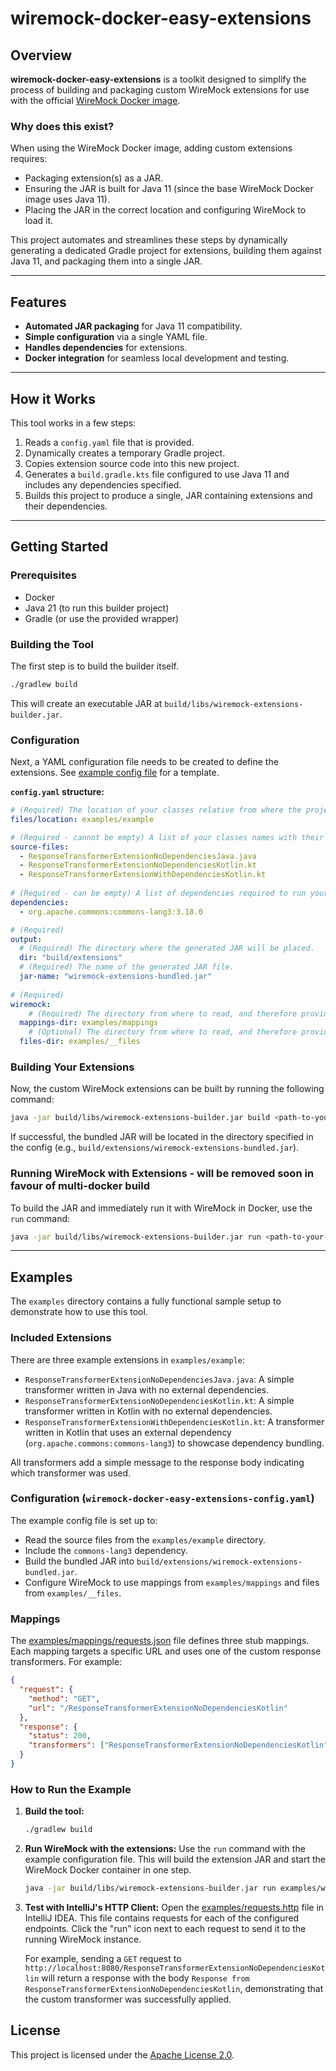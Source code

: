 # wiremock-docker-easy-extensions

## Overview

**wiremock-docker-easy-extensions** is a toolkit designed to simplify the process of building and packaging custom WireMock extensions for use with the official [WireMock Docker image](https://hub.docker.com/r/wiremock/wiremock).

### Why does this exist?

When using the WireMock Docker image, adding custom extensions requires:
- Packaging extension(s) as a JAR.
- Ensuring the JAR is built for Java 11 (since the base WireMock Docker image uses Java 11).
- Placing the JAR in the correct location and configuring WireMock to load it.

This project automates and streamlines these steps by dynamically generating a dedicated Gradle project for extensions, building them against Java 11, and packaging them into a single JAR.

---

## Features

- **Automated JAR packaging** for Java 11 compatibility.
- **Simple configuration** via a single YAML file.
- **Handles dependencies** for extensions.
- **Docker integration** for seamless local development and testing.

---

## How it Works

This tool works in a few steps:
1.  Reads a `config.yaml` file that is provided.
2.  Dynamically creates a temporary Gradle project.
3.  Copies extension source code into this new project.
4.  Generates a `build.gradle.kts` file configured to use Java 11 and includes any dependencies specified.
5.  Builds this project to produce a single, JAR containing extensions and their dependencies.

---

## Getting Started

### Prerequisites

- Docker
- Java 21 (to run this builder project)
- Gradle (or use the provided wrapper)

### Building the Tool

The first step is to build the builder itself.

```sh
./gradlew build
```

This will create an executable JAR at `build/libs/wiremock-extensions-builder.jar`.

### Configuration

Next, a YAML configuration file needs to be created to define the extensions. See [example config file](examples/docker-example/wiremock-docker-easy-extensions-config.yaml) for a template.

**`config.yaml` structure:**

```yaml
# (Required) The location of your classes relative from where the project JAR will be executed.
files/location: examples/example

# (Required - cannot be empty) A list of your classes names with their extension.
source-files:
  - ResponseTransformerExtensionNoDependenciesJava.java
  - ResponseTransformerExtensionNoDependenciesKotlin.kt
  - ResponseTransformerExtensionWithDependenciesKotlin.kt
  
# (Required - can be empty) A list of dependencies required to run your classes, they will be packaged in the final JAR.
dependencies:
  - org.apache.commons:commons-lang3:3.18.0

# (Required)
output:
  # (Required) The directory where the generated JAR will be placed.
  dir: "build/extensions"
  # (Required) The name of the generated JAR file.
  jar-name: "wiremock-extensions-bundled.jar"
  
# (Required)
wiremock:
    # (Required) The directory from where to read, and therefore provide to WireMock, the WireMock mappings.
  mappings-dir: examples/mappings
    # (Optional) The directory from where to read, and therefore provide to WireMock, the WireMock files.
  files-dir: examples/__files
```

### Building Your Extensions

Now, the custom WireMock extensions can be built by running the following command:
```sh
java -jar build/libs/wiremock-extensions-builder.jar build <path-to-your-config>.yaml
```

If successful, the bundled JAR will be located in the directory specified in the config (e.g., `build/extensions/wiremock-extensions-bundled.jar`).

### Running WireMock with Extensions - will be removed soon in favour of multi-docker build

To build the JAR and immediately run it with WireMock in Docker, use the `run` command:

```sh
java -jar build/libs/wiremock-extensions-builder.jar run <path-to-your-config>.yaml
```

---

## Examples

The `examples` directory contains a fully functional sample setup to demonstrate how to use this tool.

### Included Extensions

There are three example extensions in `examples/example`:
-   `ResponseTransformerExtensionNoDependenciesJava.java`: A simple transformer written in Java with no external dependencies.
-   `ResponseTransformerExtensionNoDependenciesKotlin.kt`: A simple transformer written in Kotlin with no external dependencies.
-   `ResponseTransformerExtensionWithDependenciesKotlin.kt`: A transformer written in Kotlin that uses an external dependency (`org.apache.commons:commons-lang3`) to showcase dependency bundling.

All transformers add a simple message to the response body indicating which transformer was used.

### Configuration (`wiremock-docker-easy-extensions-config.yaml`)

The example config file is set up to:
-   Read the source files from the `examples/example` directory.
-   Include the `commons-lang3` dependency.
-   Build the bundled JAR into `build/extensions/wiremock-extensions-bundled.jar`.
-   Configure WireMock to use mappings from `examples/mappings` and files from `examples/__files`.

### Mappings

The [examples/mappings/requests.json](examples/docker-example/mappings/requests.json) file defines three stub mappings. 
Each mapping targets a specific URL and uses one of the custom response transformers. For example:

```json
{
  "request": {
    "method": "GET",
    "url": "/ResponseTransformerExtensionNoDependenciesKotlin"
  },
  "response": {
    "status": 200,
    "transformers": ["ResponseTransformerExtensionNoDependenciesKotlin"]
  }
}
```

### How to Run the Example

1.  **Build the tool:**
    ```sh
    ./gradlew build
    ```

2.  **Run WireMock with the extensions:**
    Use the `run` command with the example configuration file. This will build the extension JAR and start the WireMock Docker container in one step.
    ```sh
    java -jar build/libs/wiremock-extensions-builder.jar run examples/wiremock-docker-easy-extensions-config.yaml
    ```

3.  **Test with IntelliJ's HTTP Client:**
    Open the [examples/requests.http](examples/requests.http) file in IntelliJ IDEA. This file contains requests for each of the configured endpoints. Click the "run" icon next to each request to send it to the running WireMock instance.

    For example, sending a `GET` request to `http://localhost:8080/ResponseTransformerExtensionNoDependenciesKotlin` will return a response with the body `Response from ResponseTransformerExtensionNoDependenciesKotlin`, demonstrating that the custom transformer was successfully applied.

## License

This project is licensed under the [Apache License 2.0](LICENSE).
